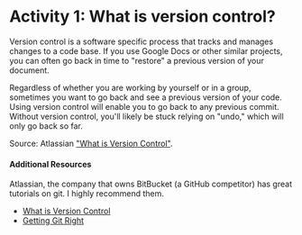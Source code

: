 # Activity 1: What is version control?

Version control is a software specific process that tracks and manages changes to a code base. If you use Google Docs
or other similar projects, you can often go back in time to "restore" a previous version of your document. 

Regardless of whether you are working by yourself or in a group, sometimes you want to go back and see a previous 
version of your code. Using version control will enable you to go back to any previous commit. Without version control, 
you'll likely be stuck relying on "undo," which will only go back so far.




Source: Atlassian ["What is Version Control"](https://www.atlassian.com/git/tutorials/what-is-version-control).
#### Additional Resources
Atlassian, the company that owns BitBucket (a GitHub competitor) has great tutorials on git. I highly recommend them. 
- [What is Version Control](https://www.atlassian.com/git/tutorials/what-is-version-control)
- [Getting Git Right](https://www.atlassian.com/git)